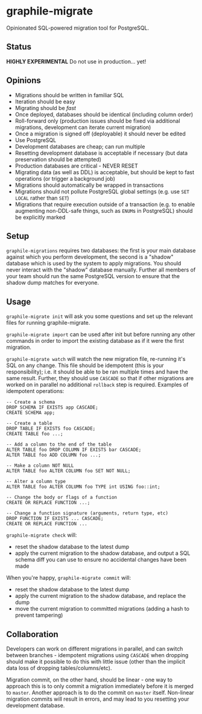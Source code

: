 # graphile-migrate

Opinionated SQL-powered migration tool for PostgreSQL.

## Status

**HIGHLY EXPERIMENTAL** Do not use in production... yet!

## Opinions

- Migrations should be written in familiar SQL
- Iteration should be easy
- Migrating should be _fast_
- Once deployed, databases should be identical (including column order)
- Roll-forward only (production issues should be fixed via additional migrations, development can iterate current migration)
- Once a migration is signed off (deployable) it should never be edited
- Use PostgreSQL
- Development databases are cheap; can run multiple
- Resetting development database is acceptable if necessary (but data preservation should be attempted)
- Production databases are critical - NEVER RESET
- Migrating data (as well as DDL) is acceptable, but should be kept to fast operations (or trigger a background job)
- Migrations should automatically be wrapped in transactions
- Migrations should not pollute PostgreSQL global settings (e.g. use `SET LOCAL` rather than `SET`)
- Migrations that require execution outside of a transaction (e.g. to enable augmenting non-DDL-safe things, such as `ENUM`s in PostgreSQL) should be explicitly marked

## Setup

`graphile-migrations` requires two databases: the first is your main database
against which you perform development, the second is a "shadow" database
which is used by the system to apply migrations. You should never interact
with the "shadow" database manually. Further all members of your team should
run the same PostgreSQL version to ensure that the shadow dump matches for
everyone.

## Usage

`graphile-migrate init` will ask you some questions and set up the relevant
files for running graphile-migrate.

`graphile-migrate import` can be used after init but before running any other
commands in order to import the existing database as if it were the first
migration.

`graphile-migrate watch` will watch the new migration file,
re-running it's SQL on any change. This file should be idempotent (this is
your responsibility); i.e. it should be able to be ran multiple times and
have the same result. Further, they should use `CASCADE` so that if other
migrations are worked on in parallel no additional `rollback` step is
required. Examples of idempotent operations:

```
-- Create a schema
DROP SCHEMA IF EXISTS app CASCADE;
CREATE SCHEMA app;

-- Create a table
DROP TABLE IF EXISTS foo CASCADE;
CREATE TABLE foo ...;

-- Add a column to the end of the table
ALTER TABLE foo DROP COLUMN IF EXISTS bar CASCADE;
ALTER TABLE foo ADD COLUMN foo ...;

-- Make a column NOT NULL
ALTER TABLE foo ALTER COLUMN foo SET NOT NULL;

-- Alter a column type
ALTER TABLE foo ALTER COLUMN foo TYPE int USING foo::int;

-- Change the body or flags of a function
CREATE OR REPLACE FUNCTION ...;

-- Change a function signature (arguments, return type, etc)
DROP FUNCTION IF EXISTS ... CASCADE;
CREATE OR REPLACE FUNCTION ...
```

`graphile-migrate check` will:

- reset the shadow database to the latest dump
- apply the current migration to the shadow database, and output a SQL schema diff you can use to ensure no accidental changes have been made

When you're happy, `graphile-migrate commit` will:

- reset the shadow database to the latest dump
- apply the current migration to the shadow database, and replace the dump
- move the current migration to committed migrations (adding a hash to prevent tampering)

## Collaboration

Developers can work on different migrations in parallel, and can switch
between branches - idempotent migrations using `CASCADE`
when dropping should make it possible to do this with little issue (other
than the implicit data loss of dropping tables/columns/etc).

Migration commit, on the other hand, should be linear - one way to approach
this is to only commit a migration immediately before it is merged to
`master`. Another approach is to do the commit on `master` itself. Non-linear
migration commits will result in errors, and may lead to you resetting your
development database.
